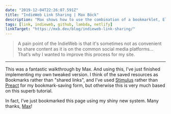 ```yaml
---
date: "2019-12-04T22:26:07.591Z"
title: "IndieWeb Link Sharing | Max Böck"
description: "Max shows how to use the combination of a bookmarklet, Eleventy, Netlify Functions and Github to share links on your personal website."
tags: [link, indieweb, github, lambda, netlify]
linkTarget: "https://mxb.dev/blog/indieweb-link-sharing/"
---
```

> A pain point of the IndieWeb is that it's sometimes not as convenient to share content as it is on the common social media platforms… That’s why I wanted to improve this process for my site.
---
This was a fantastic walkthrough by Max. And using this, I’ve just finished implementing my own tweaked version. I think of the saved resources as Bookmarks rather than "shared links", and I’ve used [Stimulus](https://stimulusjs.org/) rather than [Preact](https://preactjs.com/) for my  bookmark-saving form, but otherwise this is very much based on this superb tutorial. 

In fact, I’ve just bookmarked this page using my shiny new system. Many thanks, [Max](https://twitter.com/mxbck)! 
